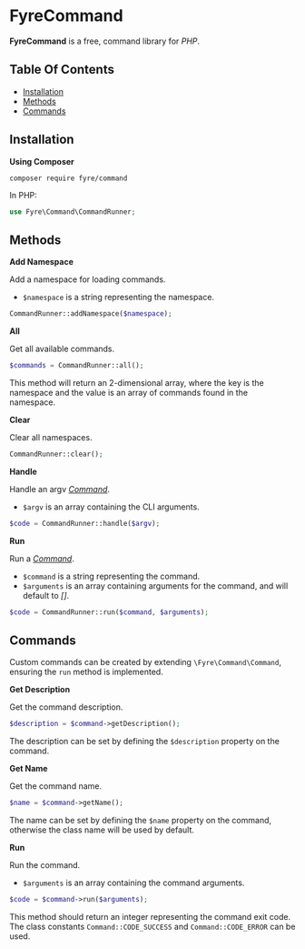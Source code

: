 # FyreCommand

**FyreCommand** is a free, command library for *PHP*.


## Table Of Contents
- [Installation](#installation)
- [Methods](#methods)
- [Commands](#commands)



## Installation

**Using Composer**

```
composer require fyre/command
```

In PHP:

```php
use Fyre\Command\CommandRunner;
```


## Methods

**Add Namespace**

Add a namespace for loading commands.

- `$namespace` is a string representing the namespace.

```php
CommandRunner::addNamespace($namespace);
```

**All**

Get all available commands.

```php
$commands = CommandRunner::all();
```

This method will return an 2-dimensional array, where the key is the namespace and the value is an array of commands found in the namespace.

**Clear**

Clear all namespaces.

```php
CommandRunner::clear();
```

**Handle**

Handle an argv [*Command*](#commands).

- `$argv` is an array containing the CLI arguments.

```php
$code = CommandRunner::handle($argv);
```

**Run**

Run a [*Command*](#commands).

- `$command` is a string representing the command.
- `$arguments` is an array containing arguments for the command, and will default to *[]*.

```php
$code = CommandRunner::run($command, $arguments);
```


## Commands

Custom commands can be created by extending `\Fyre\Command\Command`, ensuring the `run` method is implemented.

**Get Description**

Get the command description.

```php
$description = $command->getDescription();
```

The description can be set by defining the `$description` property on the command.

**Get Name**

Get the command name.

```php
$name = $command->getName();
```

The name can be set by defining the `$name` property on the command, otherwise the class name will be used by default.

**Run**

Run the command.

- `$arguments` is an array containing the command arguments.

```php
$code = $command->run($arguments);
```

This method should return an integer representing the command exit code. The class constants `Command::CODE_SUCCESS` and `Command::CODE_ERROR` can be used.